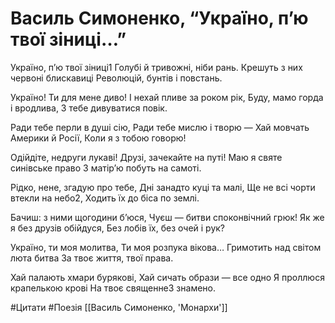 # Василь Симоненко, “Україно, п’ю твої зіниці…”

Україно, п’ю твої зіниці1
Голубі й тривожні, ніби рань.
Крешуть з них червоні блискавиці
Революцій, бунтів і повстань.

Україно! Ти для мене диво!
І нехай пливе за роком рік,
Буду, мамо горда і вродлива,
З тебе дивуватися повік.

Ради тебе перли в душі сію,
Ради тебе мислю і творю —
Хай мовчать Америки й Росії,
Коли я з тобою говорю!

Одійдіте, недруги лукаві!
Друзі, зачекайте на путі!
Маю я святе синівське право
З матір’ю побуть на самоті.

Рідко, нене, згадую про тебе,
Дні занадто куці та малі,
Ще не всі чорти втекли на небо2,
Ходить їх до біса по землі.

Бачиш: з ними щогодини б’юся,
Чуєш — битви споконвічний грюк!
Як же я без друзів обійдуся,
Без лобів їх, без очей і рук?

Україно, ти моя молитва,
Ти моя розпука вікова…
Гримотить над світом люта битва
За твоє життя, твої права.

Хай палають хмари бурякові,
Хай сичать образи — все одно
Я проллюся крапелькою крові
На твоє священне3 знамено.

#Цитати #Поезія
[[Василь Симоненко, 'Монархи']]
